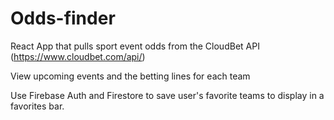 # Odds-finder
React App that pulls sport event odds from the CloudBet API (https://www.cloudbet.com/api/) 

View upcoming events and the betting lines for each team

Use Firebase Auth and Firestore to save user's favorite teams to display in a favorites bar. 

